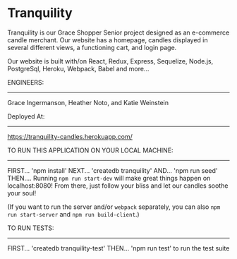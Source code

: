 # Tranquility

Tranquility is our Grace Shopper Senior project designed as an e-commerce candle merchant. Our website has a homepage, candles displayed in several different views, a functioning cart, and login page.

Our website is built with/on React, Redux, Express, Sequelize, Node.js, PostgreSql, Heroku, Webpack, Babel and more...

ENGINEERS:

---

Grace Ingermanson, Heather Noto, and Katie Weinstein

Deployed At:

---

https://tranquility-candles.herokuapp.com/

TO RUN THIS APPLICATION ON YOUR LOCAL MACHINE:

---

FIRST...
'npm install'
NEXT...
'createdb tranquility'
AND...
'npm run seed'
THEN....
Running `npm run start-dev` will make great things happen on localhost:8080!
From there, just follow your bliss and let our candles soothe your soul!

(If you want to run the server and/or `webpack` separately, you can also
`npm run start-server` and `npm run build-client`.)

TO RUN TESTS:

---

FIRST...
'createdb tranquility-test'
THEN...
'npm run test' to run the test suite
